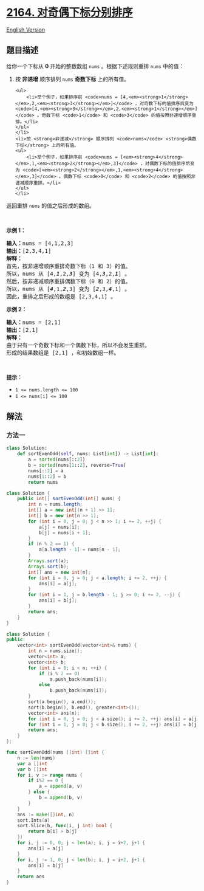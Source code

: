 # [2164. 对奇偶下标分别排序](https://leetcode.cn/problems/sort-even-and-odd-indices-independently)

[English Version](/solution/2100-2199/2164.Sort%20Even%20and%20Odd%20Indices%20Independently/README_EN.md)

## 题目描述

<!-- 这里写题目描述 -->

<p>给你一个下标从 <strong>0</strong> 开始的整数数组 <code>nums</code> 。根据下述规则重排 <code>nums</code> 中的值：</p>

<ol>
	<li>按 <strong>非递增</strong> 顺序排列 <code>nums</code> <strong>奇数下标</strong> 上的所有值。

    <ul>
    	<li>举个例子，如果排序前 <code>nums = [4,<em><strong>1</strong></em>,2,<em><strong>3</strong></em>]</code> ，对奇数下标的值排序后变为 <code>[4,<em><strong>3</strong></em>,2,<em><strong>1</strong></em>]</code> 。奇数下标 <code>1</code> 和 <code>3</code> 的值按照非递增顺序重排。</li>
    </ul>
    </li>
    <li>按 <strong>非递减</strong> 顺序排列 <code>nums</code> <strong>偶数下标</strong> 上的所有值。
    <ul>
    	<li>举个例子，如果排序前 <code>nums = [<em><strong>4</strong></em>,1,<em><strong>2</strong></em>,3]</code> ，对偶数下标的值排序后变为 <code>[<em><strong>2</strong></em>,1,<em><strong>4</strong></em>,3]</code> 。偶数下标 <code>0</code> 和 <code>2</code> 的值按照非递减顺序重排。</li>
    </ul>
    </li>

</ol>

<p>返回重排 <code>nums</code> 的值之后形成的数组。</p>

<p>&nbsp;</p>

<p><strong>示例 1：</strong></p>

<pre>
<strong>输入：</strong>nums = [4,1,2,3]
<strong>输出：</strong>[2,3,4,1]
<strong>解释：</strong>
首先，按非递增顺序重排奇数下标（1 和 3）的值。
所以，nums 从 [4,<em><strong>1</strong></em>,2,<em><strong>3</strong></em>] 变为 [4,<em><strong>3</strong></em>,2,<em><strong>1</strong></em>] 。
然后，按非递减顺序重排偶数下标（0 和 2）的值。
所以，nums 从 [<em><strong>4</strong></em>,1,<em><strong>2</strong></em>,3] 变为 [<em><strong>2</strong></em>,3,<em><strong>4</strong></em>,1] 。
因此，重排之后形成的数组是 [2,3,4,1] 。
</pre>

<p><strong>示例 2：</strong></p>

<pre>
<strong>输入：</strong>nums = [2,1]
<strong>输出：</strong>[2,1]
<strong>解释：</strong>
由于只有一个奇数下标和一个偶数下标，所以不会发生重排。
形成的结果数组是 [2,1] ，和初始数组一样。 
</pre>

<p>&nbsp;</p>

<p><strong>提示：</strong></p>

<ul>
	<li><code>1 &lt;= nums.length &lt;= 100</code></li>
	<li><code>1 &lt;= nums[i] &lt;= 100</code></li>
</ul>

## 解法

### 方法一

<!-- tabs:start -->

```python
class Solution:
    def sortEvenOdd(self, nums: List[int]) -> List[int]:
        a = sorted(nums[::2])
        b = sorted(nums[1::2], reverse=True)
        nums[::2] = a
        nums[1::2] = b
        return nums
```

```java
class Solution {
    public int[] sortEvenOdd(int[] nums) {
        int n = nums.length;
        int[] a = new int[(n + 1) >> 1];
        int[] b = new int[n >> 1];
        for (int i = 0, j = 0; j < n >> 1; i += 2, ++j) {
            a[j] = nums[i];
            b[j] = nums[i + 1];
        }
        if (n % 2 == 1) {
            a[a.length - 1] = nums[n - 1];
        }
        Arrays.sort(a);
        Arrays.sort(b);
        int[] ans = new int[n];
        for (int i = 0, j = 0; j < a.length; i += 2, ++j) {
            ans[i] = a[j];
        }
        for (int i = 1, j = b.length - 1; j >= 0; i += 2, --j) {
            ans[i] = b[j];
        }
        return ans;
    }
}
```

```cpp
class Solution {
public:
    vector<int> sortEvenOdd(vector<int>& nums) {
        int n = nums.size();
        vector<int> a;
        vector<int> b;
        for (int i = 0; i < n; ++i) {
            if (i % 2 == 0)
                a.push_back(nums[i]);
            else
                b.push_back(nums[i]);
        }
        sort(a.begin(), a.end());
        sort(b.begin(), b.end(), greater<int>());
        vector<int> ans(n);
        for (int i = 0, j = 0; j < a.size(); i += 2, ++j) ans[i] = a[j];
        for (int i = 1, j = 0; j < b.size(); i += 2, ++j) ans[i] = b[j];
        return ans;
    }
};
```

```go
func sortEvenOdd(nums []int) []int {
	n := len(nums)
	var a []int
	var b []int
	for i, v := range nums {
		if i%2 == 0 {
			a = append(a, v)
		} else {
			b = append(b, v)
		}
	}
	ans := make([]int, n)
	sort.Ints(a)
	sort.Slice(b, func(i, j int) bool {
		return b[i] > b[j]
	})
	for i, j := 0, 0; j < len(a); i, j = i+2, j+1 {
		ans[i] = a[j]
	}
	for i, j := 1, 0; j < len(b); i, j = i+2, j+1 {
		ans[i] = b[j]
	}
	return ans
}
```

<!-- tabs:end -->

<!-- end -->
